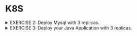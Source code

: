 # K8S

<details>
<summary> EXERCISE 2: Deploy Mysql with 3 replicas.
</summary>
  <br>
  First of all, you want to deploy the mysql database. Deploy Mysql database with 3 replicas and volumes for data persistence. To simplify the process you can use Helm for that.<br>
<br>
  
##### Execute deployment from directory exercise_2/3_bitnami_with_replia:
<code> cd exercise_2/3_bitnami_with_replia</code>

##### 1. Create a Kubernetes cluster (Minikube)

<code>brew install minikube</code> <br>
<code>minikube start --driver docker</code> <br>
<code>minikube status</code> 

##### 2. Use YAML files to create Volume and VolumeClaim

<code>kubectl apply -f sql-replica-pv.yaml</code> <br>
<code>kubectl apply -f sql-replica-pvc.yaml</code> <br>

##### 3. Use Helm Charts to create 3 SQL Instances using peristant volumes

<code>helm repo add bitnami https://charts.bitnami.com/bitnami</code> <br>
<code>helm search repo bitnami/</code> <br>
<code>helm install mysql bitnami/mysql -f sql-replica.yaml</code> <br>

##### 4. Check if pods run as expected: 
##### Enter pod
<code> kubectl exec -it pod/mysql-primary-0 -- /bin/bash </code>

##### DB login 
<code> mysql -u dev_user -p passworddev</code>
</details>


<details>
<summary> EXERCISE 3: Deploy your Java Application with 3 replicas.
</summary>
<br>
  Deploy your Java application with 3 replicas.
With docker-compose, you were setting env_vars on server. In K8s there are own components for that, so create ConfigMap and Secret with the values and reference them in the application deployment config file.<br>

##### Execute deployment from directory k8s

##### 1. Create Key (login to Registry and create Secret in K8S)

```
DOCKER_REGISTRY_SERVER=https://index.docker.io/v1/
DOCKER_USER=your docker username
DOCKER_EMAIL=your dockerhub email
DOCKER_PASSWORD= dockerhub pwd

kubectl create secret docker-registry my-registry-key \
--docker-server=<DOCKER_REGISTRY_SERVER>
--docker-username=<DOCKERHUB_USERNAME> \
--docker-password=<DOCKERHUB_PASSWORD> \
--docker-email=<DOCKERHUB_EMAIL>
```

###### 2. Execute following commands
<code>kubectl apply -f mysql-secret.yaml</code><br>
<code>kubectl apply -f mysql-configmap.yaml</code><br>
<code>kubectl apply -f deployment.yaml</code><br>





